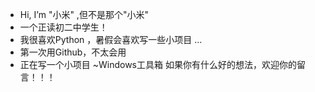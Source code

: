 -  Hi, I’m "小米" ,但不是那个"小米"
- 一个正读初二中学生！
- 我很喜欢Python ，暑假会喜欢写一些小项目 ...
- 第一次用Github，不太会用
- 正在写一个小项目 ~Windows工具箱 如果你有什么好的想法，欢迎你的留言！！！


